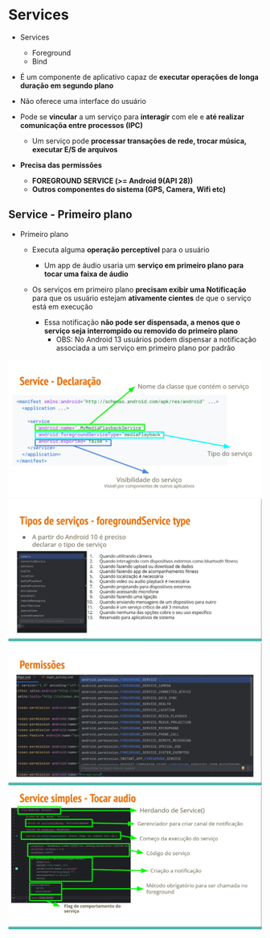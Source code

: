 # Services

- Services
  - Foreground
  - Bind
 
- É um componente de aplicativo capaz de **executar operações de longa duração em segundo plano**

- Não oferece uma interface do usuário

- Pode se **vincular** a um serviço para **interagir** com ele e **até realizar comunicaçõa entre processos (IPC)**

  - Um serviço pode **processar transações de rede, trocar música, executar E/S de arquivos**
 
- **Precisa das permissões**
  - **FOREGROUND SERVICE (>= Android 9(API 28))**
  - **Outros componentes do sistema (GPS, Camera, Wifi etc)**
 
## Service - Primeiro plano

- Primeiro plano
  - Executa alguma **operação perceptível** para o usuário
    - Um app de áudio usaria um **serviço em primeiro plano para tocar uma faixa de áudio**

  - Os serviços em primeiro plano **precisam exibir uma Notificação** para que os usuário estejam **ativamente cientes** de que o serviço está em execução
    - Essa notificação **não pode ser dispensada, a menos que o serviço seja interrompido ou removido do primeiro plano**
      - OBS: No Android 13 usuários podem dispensar a notificação associada a um serviço em primeiro plano por padrão

<img src=".assets/204.jpg">

<img src=".assets/205.jpg">

<img src=".assets/206.jpg">

<img src=".assets/207.jpg">
